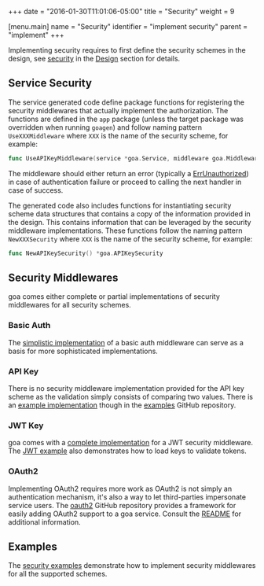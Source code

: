 +++
date = "2016-01-30T11:01:06-05:00"
title = "Security"
weight = 9

[menu.main]
name = "Security"
identifier = "implement security"
parent = "implement"
+++

Implementing security requires to first define the security schemes in the design, see
[security](https://goa.design/design/security/) in the [Design](https://goa.design/design/) section
for details.

## Service Security

The service generated code define package functions for registering the security middlewares that
actually implement the authorization. The functions are defined in the `app` package (unless the
target package was overridden when running `goagen`) and follow naming pattern `UseXXXMiddleware`
where `XXX` is the name of the security scheme, for example:

```go
func UseAPIKeyMiddleware(service *goa.Service, middleware goa.Middleware)
```

The middleware should either return an error (typically a
[ErrUnauthorized](https://goa.design/reference/goa/#variables)) in case of authentication failure or
proceed to calling the next handler in case of success.

The generated code also includes functions for instantiating security scheme data structures that
contains a copy of the information provided in the design. This contains information that can be
leveraged by the security middleware implementations. These functions follow the naming pattern
`NewXXXSecurity` where `XXX` is the name of the security scheme, for example:

```go
func NewAPIKeySecurity() *goa.APIKeySecurity
```

## Security Middlewares

goa comes either complete or partial implementations of security middlewares for all security
schemes.

### Basic Auth

The
[simplistic implementation](https://GitHub.com/goadesign/goa/blob/master/middleware/security/basicauth/basicauth.go)
of a basic auth middleware can serve as a basis for more sophisticated implementations.

### API Key

There is no security middleware implementation provided for the API key scheme as the validation
simply consists of comparing two values. There is an
[example implementation](https://GitHub.com/goadesign/examples/blob/master/security/api_key.go)
though in the [examples](https://GitHub.com/goadesign/examples) GitHub repository.

### JWT Key

goa comes with a [complete implementation](https://goa.design/reference/goa/middleware/security/jwt/)
for a JWT security middleware. The
[JWT example](https://GitHub.com/goadesign/examples/blob/master/security/jwt.go) also demonstrates
how to load keys to validate tokens.

### OAuth2

Implementing OAuth2 requires more work as OAuth2 is not simply an authentication mechanism, it's
also a way to let third-parties impersonate service users. The
[oauth2](https://GitHub.com/goadesign/oauth2) GitHub repository provides a framework for easily
adding OAuth2 support to a goa service. Consult the
[README](https://GitHub.com/goadesign/oauth2/blob/master/README.md) for additional information.

## Examples

The [security examples](https://github.com/goadesign/examples/tree/master/security) demonstrate
how to implement security middlewares for all the supported schemes.
